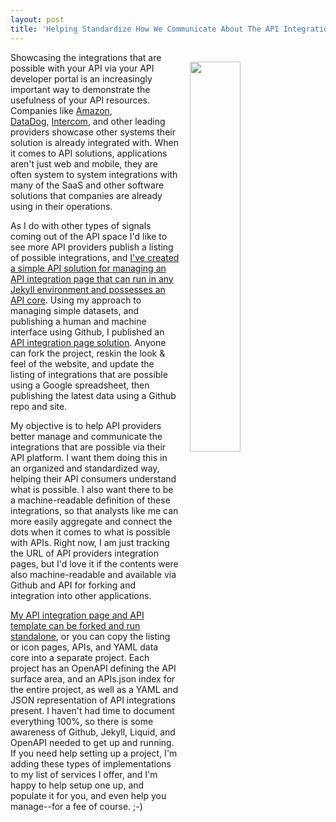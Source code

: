 ```yaml
---
layout: post
title: 'Helping Standardize How We Communicate About The API Integration Possibilities'
---
```

<p><a href="http://api.integration.tool.apievangelist.com/integrations-icons/"><img style="padding: 15px;" src="http://kinlane-productions.s3.amazonaws.com/api_evangelist_site/blog/api_integrations_icon_page.png" alt="" width="40%" align="right" /></a></p>
<p>Showcasing the integrations that are possible with your API via your API developer portal is an increasingly important way to demonstrate the usefulness of your API resources. Companies like <a href="https://aws.amazon.com/codedeploy/product-integrations/">Amazon</a>, <a href="https://www.datadoghq.com/product/integrations/">DataDog</a>,&nbsp;<a href="https://www.intercom.com/integrations">Intercom</a>, and other leading providers showcase other systems their solution is already integrated with. When it comes to API solutions, applications aren't just web and mobile, they are often system to system integrations with many of the SaaS and other software solutions that companies are already using in their operations.</p>
<p>As I do with other types of signals coming out of the API space I'd like to see more API providers publish a listing of possible integrations, and <a href="http://api.integration.tool.apievangelist.com/integrations-icons/">I've created a simple API solution for managing an API integration page that can run in any Jekyll environment and possesses an API core</a>. Using my approach to managing simple datasets, and publishing a human and machine interface using Github, I published an <a href="https://github.com/api-evangelist-tools/api-integration">API integration page solution</a>. Anyone can fork the project, reskin the look &amp; feel of the website, and update the listing of integrations that are possible using a Google spreadsheet, then publishing the latest data using a Github repo and site.</p>
<p>My objective is to help API providers better manage and communicate the integrations that are possible via their API platform. I want them doing this in an organized and standardized way, helping their API consumers understand what is possible. I also want there to be a machine-readable definition of these integrations, so that analysts&nbsp;like me can more easily aggregate and connect the dots when it comes to what is possible with APIs. Right now, I am just tracking the URL of API providers integration pages, but I'd love it if the contents were also machine-readable and available via Github and API for forking and integration into other applications.</p>
<p><a href="http://api.integration.tool.apievangelist.com/">My API integration page and API template can be forked and run standalone</a>, or you can copy the listing or icon pages, APIs, and YAML data core into a separate project. Each project has an OpenAPI defining the API surface area, and an APIs.json index for the entire project, as well as a YAML and JSON representation of API integrations present. I haven't had time to document everything 100%, so there is some awareness of Github, Jekyll, Liquid, and OpenAPI needed to get up and running. If you need help setting up a project, I'm adding these types of implementations to my list of services I offer, and I'm happy to help setup one up, and populate it for you, and even help you manage--for a fee of course. ;-)</p>